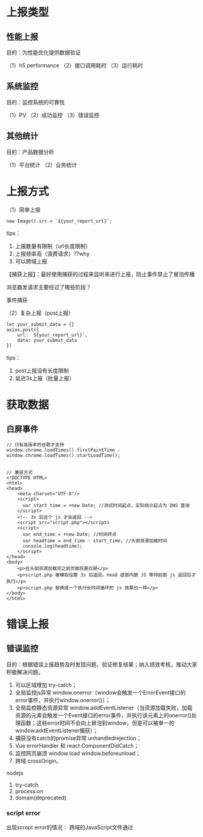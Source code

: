 # 上报类型

## 性能上报

目的：为性能优化提供数据验证

（1）h5 performance
（2）接口调用耗时
（3）运行耗时

## 系统监控

目的：监控系统的可靠性

（1）PV
（2）成功监控
（3）错误监控

## 其他统计

目的：产品数据分析

（1）平台统计
（2）业务统计

# 上报方式

（1）简单上报

	new Image().src = `${your_report_url}`;

tips：
1. 上报数量有限制（url长度限制）
2. 上报频率高（浪费请求）??why
3. 可以跨域上报

【捕获上报】：最好使用捕获的过程来监听来进行上报，防止事件禁止了冒泡传播

浏览器发请求主要经过了哪些阶段？

事件捕获

（2）复杂上报（post上报）

	let your_submit_data = {}
	axios.post({
		url: `${your_report_url}`,
		data: your_submit_data
	})

tips：
1. post上报没有长度限制
2. 延迟3s上报（批量上报）

# 获取数据

## 白屏事件
	
	// 只有高版本的谷歌才支持
	window.chrome.loadTimes().firstPaintTime - window.chrome.loadTimes().startLoadTime();


	// 兼容方式
	<!DOCTYPE HTML>
	<html>
    <head>
        <meta charset="UTF-8"/>
	    <script>
	      var start_time = +new Date; //测试时间起点，实际统计起点为 DNS 查询
	    </script>
	    <!-- 3s 后这个 js 才会返回 -->
	    <script src="script.php"></script>  
	    <script>
	      var end_time = +new Date; //时间终点
	      var headtime = end_time - start_time; //头部资源加载时间    
	      console.log(headtime);
	    </script>
    </head> 
    <body>     
	    <p>在头部资源加载完之前页面将是白屏</p>
	    <p>script.php 被模拟设置 3s 后返回，head 底部内嵌 JS 等待前面 js 返回后才执行</p>
	    <p>script.php 替换成一个执行长时间循环的 js 效果也一样</p>  
    </body>
	</html>

# 错误上报

## 错误监控


目的：根据错误上报趋势及时发现问题，验证修复结果；纳入绩效考核，推动大家积极解决问题。

1. 可以区域增加 try-catch；
2. 全局监控js异常 window.onerror（window会触发一个ErrorEvent接口的error事件，并执行window.onerror()）；
3. 全局监控静态资源异常 window.addEventListener（当资源加载失败，加载资源的元素会触发一个Event接口的error事件，并执行该元素上的onerror()处理函数；这些error时间不会向上冒泡到window，但是可以被单一的window.addEventListener捕获）；
4. 捕获没有catch的promise异常 unhandledrejection；
5. Vue errorHandler 和 react ComponentDidCatch；
6. 监控网页崩溃 window.load window.beforeunload；
7. 跨域 crossOrigin。

nodejs
1. try-catch
2. process.on
3. domain(deprecated)

### script error

出现scropt error的情况：
跨域的JavaScript文件通过<script>标签引入，且内部发生脚本错误；通过window.onerror注册监听脚本错误；native调用js代码时发生脚本错误

1. access-cross（推荐）【针对现代浏览器】
2. try-catch包裹异步刘晨（或包裹重写）【兼容一些旧的浏览器，兼容客户端离线包加载】

----------

问题：
1. 既然浏览器已经给我们了比较正确的前端错误提示，为什么我们还要使用错误上报？【主要是为了监控真实环境下的错误】
2. 
